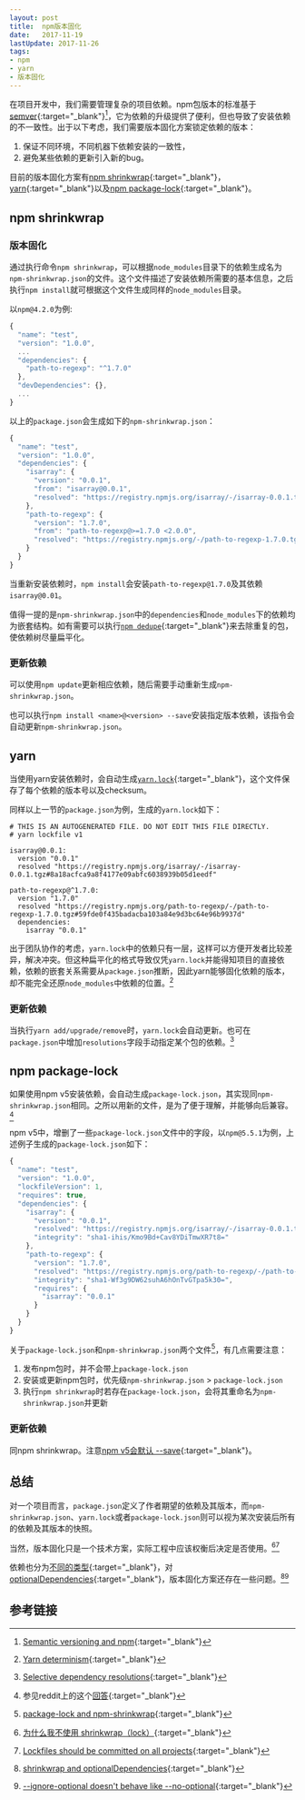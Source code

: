 ```yaml
---
layout: post
title:  npm版本固化
date:   2017-11-19
lastUpdate: 2017-11-26
tags:
- npm
- yarn
- 版本固化
---
```

在项目开发中，我们需要管理复杂的项目依赖。npm包版本的标准基于[semver](https://semver.org/){:target="_blank"}[^1]，它为依赖的升级提供了便利，但也导致了安装依赖的不一致性。出于以下考虑，我们需要版本固化方案锁定依赖的版本：

1. 保证不同环境，不同机器下依赖安装的一致性，
2. 避免某些依赖的更新引入新的bug。

目前的版本固化方案有[npm shrinkwrap](https://docs.npmjs.com/cli/shrinkwrap){:target="_blank"}，[yarn](https://yarnpkg.com/){:target="_blank"}以及[npm package-lock](https://docs.npmjs.com/files/package-locks){:target="_blank"}。

## npm shrinkwrap

### 版本固化

通过执行命令`npm shrinkwrap`，可以根据`node_modules`目录下的依赖生成名为`npm-shrinkwrap.json`的文件。这个文件描述了安装依赖所需要的基本信息，之后执行`npm install`就可根据这个文件生成同样的`node_modules`目录。

以`npm@4.2.0`为例:

```javascript
{
  "name": "test",
  "version": "1.0.0",
  ...
  "dependencies": {
    "path-to-regexp": "^1.7.0"
  },
  "devDependencies": {},
  ...
}
```

以上的`package.json`会生成如下的`npm-shrinkwrap.json`：

```javascript
{
  "name": "test",
  "version": "1.0.0",
  "dependencies": {
    "isarray": {
      "version": "0.0.1",
      "from": "isarray@0.0.1",
      "resolved": "https://registry.npmjs.org/isarray/-/isarray-0.0.1.tgz"
    },
    "path-to-regexp": {
      "version": "1.7.0",
      "from": "path-to-regexp@>=1.7.0 <2.0.0",
      "resolved": "https://registry.npmjs.org/-/path-to-regexp-1.7.0.tgz"
    }
  }
}
```

当重新安装依赖时，`npm install`会安装`path-to-regexp@1.7.0`及其依赖`isarray@0.01`。

值得一提的是`npm-shrinkwrap.json`中的`dependencies`和`node_modules`下的依赖均为嵌套结构。如有需要可以执行[`npm dedupe`](https://docs.npmjs.com/cli/dedupe){:target="_blank"}来去除重复的包，使依赖树尽量扁平化。

### 更新依赖

可以使用`npm update`更新相应依赖，随后需要手动重新生成`npm-shrinkwrap.json`。

也可以执行`npm install <name>@<version> --save`安装指定版本依赖，该指令会自动更新`npm-shrinkwrap.json`。

## yarn

当使用yarn安装依赖时，会自动生成[`yarn.lock`](https://yarnpkg.com/lang/en/docs/yarn-lock/){:target="_blank"}，这个文件保存了每个依赖的版本号以及checksum。

同样以上一节的`package.json`为例，生成的`yarn.lock`如下：

```
# THIS IS AN AUTOGENERATED FILE. DO NOT EDIT THIS FILE DIRECTLY.
# yarn lockfile v1

isarray@0.0.1:
  version "0.0.1"
  resolved "https://registry.npmjs.org/isarray/-/isarray-0.0.1.tgz#8a18acfca9a8f4177e09abfc6038939b05d1eedf"

path-to-regexp@^1.7.0:
  version "1.7.0"
  resolved "https://registry.npmjs.org/path-to-regexp/-/path-to-regexp-1.7.0.tgz#59fde0f435badacba103a84e9d3bc64e96b9937d"
  dependencies:
    isarray "0.0.1"
```

出于团队协作的考虑，`yarn.lock`中的依赖只有一层，这样可以方便开发者比较差异，解决冲突。但这种扁平化的格式导致仅凭`yarn.lock`并能得知项目的直接依赖，依赖的嵌套关系需要从`package.json`推断，因此yarn能够固化依赖的版本，却不能完全还原`node_modules`中依赖的位置。[^2]

### 更新依赖

当执行`yarn add/upgrade/remove`时，`yarn.lock`会自动更新。也可在`package.json`中增加`resolutions`字段手动指定某个包的依赖。[^3]

## npm package-lock

如果使用npm v5安装依赖，会自动生成`package-lock.json`，其实现同`npm-shrinkwrap.json`相同。之所以用新的文件，是为了便于理解，并能够向后兼容。[^4]

npm v5中，增删了一些`package-lock.json`文件中的字段，以`npm@5.5.1`为例，上述例子生成的`package-lock.json`如下：

```javascript
{
  "name": "test",
  "version": "1.0.0",
  "lockfileVersion": 1,
  "requires": true,
  "dependencies": {
    "isarray": {
      "version": "0.0.1",
      "resolved": "https://registry.npmjs.org/isarray/-/isarray-0.0.1.tgz",
      "integrity": "sha1-ihis/Kmo9Bd+Cav8YDiTmwXR7t8="
    },
    "path-to-regexp": {
      "version": "1.7.0",
      "resolved": "https://registry.npmjs.org/path-to-regexp/-/path-to-regexp-1.7.0.tgz",
      "integrity": "sha1-Wf3g9DW62suhA6hOnTvGTpa5k30=",
      "requires": {
        "isarray": "0.0.1"
      }
    }
  }
}
```

关于`package-lock.json`和`npm-shrinkwrap.json`两个文件[^5]，有几点需要注意：
1. 发布npm包时，并不会带上`package-lock.json`
2. 安装或更新npm包时，优先级`npm-shrinkwrap.json` > `package-lock.json`
3. 执行`npm shrinkwrap`时若存在`package-lock.json`，会将其重命名为`npm-shrinkwrap.json`并更新

### 更新依赖

同npm shrinkwrap。注意[npm v5会默认 -\-save](https://twitter.com/maybekatz/status/859229741676625920){:target="_blank"}。

## 总结

对一个项目而言，`package.json`定义了作者期望的依赖及其版本，而`npm-shrinkwrap.json`、`yarn.lock`或者`package-lock.json`则可以视为某次安装后所有的依赖及其版本的快照。

当然，版本固化只是一个技术方案，实际工程中应该权衡后决定是否使用。[^6][^7]

依赖也分为[不同的类型](https://yarnpkg.com/lang/en/docs/dependency-types/){:target="_blank"}，对[optionalDependencies](https://npm.github.io/using-pkgs-docs/package-json/types/optionaldependencies.html){:target="_blank"}，版本固化方案还存在一些问题。[^8][^9]

## 参考链接

[^1]: [Semantic versioning and npm](https://docs.npmjs.com/getting-started/semantic-versioning){:target="_blank"}
[^2]: [Yarn determinism](https://yarnpkg.com/blog/2017/05/31/determinism/){:target="_blank"}
[^3]: [Selective dependency resolutions](https://yarnpkg.com/en/docs/selective-version-resolutions){:target="_blank"}
[^4]: 参见reddit上的这个[回答](https://www.reddit.com/r/javascript/comments/6dgnnq/npm_v500_released_save_by_default_lockfile_better/di3mjuk/){:target="_blank"}
[^5]: [package-lock and npm-shrinkwrap](https://github.com/npm/npm/blob/latest/doc/spec/package-lock.md){:target="_blank"}
[^6]: [为什么我不使用 shrinkwrap（lock）](https://zhuanlan.zhihu.com/p/22934066){:target="_blank"}
[^7]: [Lockfiles should be committed on all projects](https://yarnpkg.com/blog/2016/11/24/lockfiles-for-all/){:target="_blank"}
[^8]: [shrinkwrap and optionalDependencies](https://github.com/npm/npm/issues/2679){:target="_blank"}
[^9]: [-\-ignore-optional doesn't behave like -\-no-optional](https://github.com/yarnpkg/yarn/issues/4665){:target="_blank"}